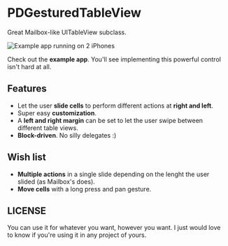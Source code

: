 PDGesturedTableView
===================

Great Mailbox-like UITableView subclass.

![Example app running on 2 iPhones](https://raw.github.com/Dromaguirre/PDGesturedTableView/master/Screenshots/github-pdgesturedtableview-1.png)

Check out the **example app**. You'll see implementing this powerful control isn't hard at all.

## Features

- Let the user **slide cells** to perform different actions at **right and left**.
- Super easy **customization**.
- A **left and right margin** can be set to let the user swipe between different table views.
- **Block-driven**. No silly delegates :)

## Wish list

- **Multiple actions** in a single slide depending on the lenght the user slided (as Mailbox's does).
- **Move cells** with a long press and pan gesture.

## LICENSE

You can use it for whatever you want, however you want. I just would love to know if you're using it in any project of yours.